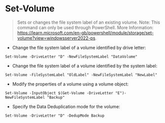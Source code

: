 # Set-Volume

> Sets or changes the file system label of an existing volume.
> Note: This command can only be used through PowerShell.
> More Information: <https://learn.microsoft.com/en-gb/powershell/module/storage/set-volume?view=windowsserver2022-ps>.

- Change the file system label of a volume identified by drive letter:

`Set-Volume -DriveLetter "D" -NewFileSystemLabel "DataVolume"`

- Change the file system label of a volume identified by the system label:

`Set-Volume -FileSystemLabel "OldLabel" -NewFileSystemLabel "NewLabel"` 

- Modify the properties of a volume using a volume object:

`Set-Volume -InputObject $(Get-Volume -DriveLetter "E")-NewFileSystemLabel "Backup"`

- Specify the Data Deduplication mode for the volume:

`Set-Volume -DriveLetter "D" -DedupMode Backup`
